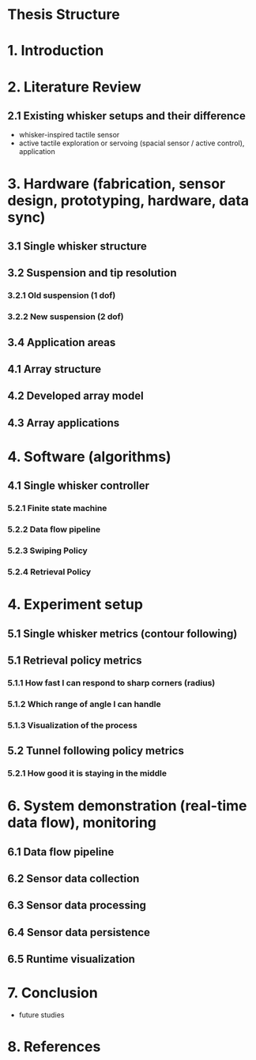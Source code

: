 # Thesis Structure

# 1. Introduction

# 2. Literature Review
## 2.1 Existing whisker setups and their difference
- whisker-inspired tactile sensor
- active tactile exploration or servoing (spacial sensor / active control), application 

# 3. Hardware (fabrication, sensor design, prototyping, hardware, data sync)
## 3.1 Single whisker structure
## 3.2 Suspension and tip resolution
### 3.2.1 Old suspension (1 dof)
### 3.2.2 New suspension (2 dof)
## 3.4 Application areas
## 4.1 Array structure
## 4.2 Developed array model
## 4.3 Array applications

# 4. Software (algorithms)
## 4.1 Single whisker controller
### 5.2.1 Finite state machine
### 5.2.2 Data flow pipeline
### 5.2.3 Swiping Policy
### 5.2.4 Retrieval Policy

# 4. Experiment setup
## 5.1 Single whisker metrics (contour following)
## 5.1 Retrieval policy metrics
### 5.1.1 How fast I can respond to sharp corners (radius)
### 5.1.2 Which range of angle I can handle
### 5.1.3 Visualization of the process
## 5.2 Tunnel following policy metrics
### 5.2.1 How good it is staying in the middle

# 6. System demonstration (real-time data flow), monitoring
## 6.1 Data flow pipeline
## 6.2 Sensor data collection
## 6.3 Sensor data processing
## 6.4 Sensor data persistence
## 6.5 Runtime visualization

# 7. Conclusion
- future studies

# 8. References
